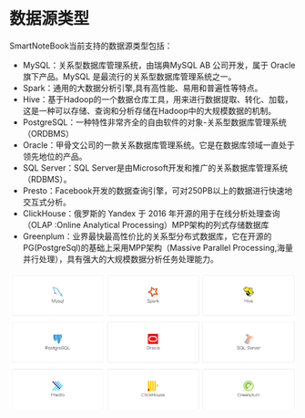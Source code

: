 # 数据源类型

SmartNoteBook当前支持的数据源类型包括：

* MySQL：关系型数据库管理系统，由瑞典MySQL AB 公司开发，属于 Oracle 旗下产品。MySQL 是最流行的关系型数据库管理系统之一。
* Spark：通用的大数据分析引擎,具有高性能、易用和普遍性等特点。
* Hive：基于Hadoop的一个数据仓库工具，用来进行数据提取、转化、加载，这是一种可以存储、查询和分析存储在Hadoop中的大规模数据的机制。
* PostgreSQL：一种特性非常齐全的自由软件的对象-关系型数据库管理系统（ORDBMS）
* Oracle：甲骨文公司的一款关系数据库管理系统。它是在数据库领域一直处于领先地位的产品。
* SQL Server：SQL Server是由Microsoft开发和推广的关系数据库管理系统（RDBMS）。
* Presto：Facebook开发的数据查询引擎，可对250PB以上的数据进行快速地交互式分析。
* ClickHouse：俄罗斯的 Yandex 于 2016 年开源的用于在线分析处理查询（OLAP :Online Analytical Processing）MPP架构的列式存储数据库
* Greenplum：业界最快最高性价比的关系型分布式数据库，它在开源的PG(PostgreSql)的基础上采用MPP架构（Massive Parallel Processing,海量并行处理），具有强大的大规模数据分析任务处理能力。

![](/assets/type.png)

